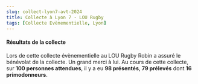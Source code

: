 ```yaml
---
slug: collect-lyon7-avt-2024
title: Collecte à Lyon 7 - LOU Rugby
tags: [Collecte Evènementielle, Lyon]
---
```


#### Résultats de la collecte

Lors de cette collecte évènementielle au LOU Rugby Robin a assuré le bénévolat de la collecte. Un grand merci à lui. Au cours de cette collecte, sur **100 personnes attendues**, il y a eu **98 présentés**, **79 prélevés** dont **16 primodonneurs**.

